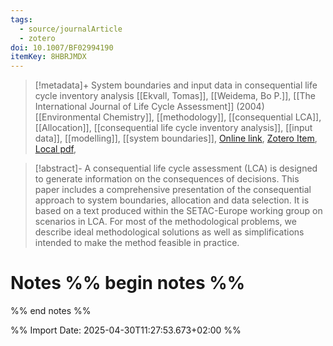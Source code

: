 ```yaml
---
tags:
  - source/journalArticle
  - zotero
doi: 10.1007/BF02994190
itemKey: 8HBRJMDX
---
```

>[!metadata]+
> System boundaries and input data in consequential life cycle inventory analysis
> [[Ekvall, Tomas]], [[Weidema, Bo P.]], 
> [[The International Journal of Life Cycle Assessment]] (2004)
> [[Environmental Chemistry]], [[methodology]], [[consequential LCA]], [[Allocation]], [[consequential life cycle inventory analysis]], [[input data]], [[modelling]], [[system boundaries]], 
> [Online link](https://doi.org/10.1007/BF02994190), [Zotero Item](zotero://select/library/items/8HBRJMDX), [Local pdf](file://C:/Users/aburg/Documents/references/zotero/storage/JQ2HPYZH/Ekvall2004_Systemboundaries.pdf), 

>[!abstract]-
>A consequential life cycle assessment (LCA) is designed to generate information on the consequences of decisions. This paper includes a comprehensive presentation of the consequential approach to system boundaries, allocation and data selection. It is based on a text produced within the SETAC-Europe working group on scenarios in LCA. For most of the methodological problems, we describe ideal methodological solutions as well as simplifications intended to make the method feasible in practice.

# Notes %% begin notes %%

%% end notes %%




%% Import Date: 2025-04-30T11:27:53.673+02:00 %%
